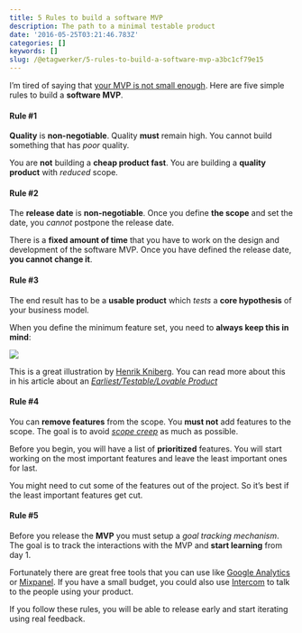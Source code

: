 ```yaml
---
title: 5 Rules to build a software MVP
description: The path to a minimal testable product
date: '2016-05-25T03:21:46.783Z'
categories: []
keywords: []
slug: /@etagwerker/5-rules-to-build-a-software-mvp-a3bc1cf79e15
---
```


I’m tired of saying that [your MVP is not small enough](https://medium.com/@etagwerker/your-mvp-is-not-small-enough-c64759a88554#.tl91gc9bf). Here are five simple rules to build a **software MVP**.

#### Rule #1

**Quality** is **non-negotiable**. Quality **must** remain high. You cannot build something that has _poor_ quality.

You are **not** building a **cheap product fast**. You are building a **quality product** with _reduced_ scope.

#### Rule #2

The **release date** is **non-negotiable**. Once you define **the scope** and set the date, you _cannot_ postpone the release date.

There is a **fixed amount of time** that you have to work on the design and development of the software MVP. Once you have defined the release date, **you cannot change it**.

#### Rule #3

The end result has to be a **usable product** which _tests_ a **core hypothesis** of your business model.

When you define the minimum feature set, you need to **always keep this in mind**:

![](https://cdn-images-1.medium.com/max/800/1*WGPBbqEvSEp-zR21vdUCuw.png)

This is a great illustration by [Henrik Kniberg](https://twitter.com/henrikkniberg). You can read more about this in his article about an [_Earliest/Testable/Lovable Product_](http://blog.crisp.se/2016/01/25/henrikkniberg/making-sense-of-mvp)

#### Rule #4

You can **remove features** from the scope. You **must not** add features to the scope. The goal is to avoid [_scope creep_](https://en.wikipedia.org/wiki/Scope_creep) as much as possible.

Before you begin, you will have a list of **prioritized** features. You will start working on the most important features and leave the least important ones for last.

You might need to cut some of the features out of the project. So it’s best if the least important features get cut.

#### Rule #5

Before you release the **MVP** you must setup a _goal tracking mechanism_. The goal is to track the interactions with the MVP and **start learning** from day 1.

Fortunately there are great free tools that you can use like [Google Analytics](http://www.google.com/analytics) or [Mixpanel](https://mixpanel.com/). If you have a small budget, you could also use [Intercom](http://intercom.io) to talk to the people using your product.

If you follow these rules, you will be able to release early and start iterating using real feedback.